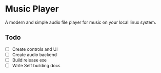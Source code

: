 # Music Player

A modern and simple audio file player for music on your local linux system.

## Todo

- [ ] Create controls and UI
- [ ] Create audio backend
- [ ] Build release exe
- [ ] Write Self building docs